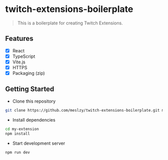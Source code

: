 # twitch-extensions-boilerplate

> This is a boilerplate for creating Twitch Extensions.

## Features

- [x] React
- [x] TypeScript
- [x] Vite.js
- [x] HTTPS
- [x] Packaging (zip)

## Getting Started

- Clone this repository

```bash
git clone https://github.com/meslzy/twitch-extensions-boilerplate.git my-extension
```

- Install dependencies

```bash
cd my-extension 
npm install
```

- Start development server

```bash
npm run dev
```
